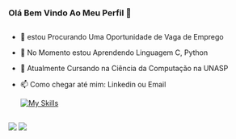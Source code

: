 ### Olá Bem Vindo Ao Meu Perfil 👋

##

- 🔭 estou Procurando Uma Oportunidade de Vaga de Emprego
- 🌱 No Momento estou Aprendendo Linguagem C, Python
- 🎒 Atualmente Cursando na Ciência da Computação na UNASP
- 📫 Como chegar até mim: Linkedin ou Email

  [![My Skills](https://skillicons.dev/icons?i=linux,bash,vim,git,docker,kubernetes)](https://skillicons.dev)
  
  ##

<div>
  <a href="https://www.linkedin.com/in/eduardo-silvafox" target="_blank"><img src="https://img.shields.io/badge/-LinkedIn-%230077B5?style=for-the-badge&logo=linkedin&logoColor=white" target="_blank"></a> 
  <a href="mailto:eduardofox989@protonmail.com"><img src="https://img.shields.io/badge/ProtonMail-8B89CC?style=for-the-badge&logo=protonmail&logoColor=white" target="_blank"></a>
  </div>
